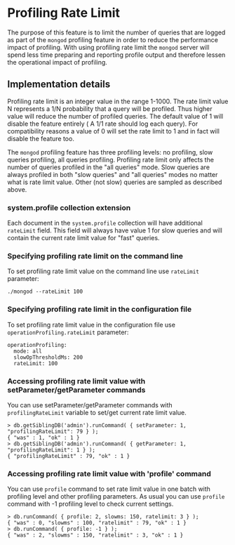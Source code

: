 # Profiling Rate Limit

The purpose of this feature is to limit the number of queries that are logged as part of the `mongod` profiling feature in order to reduce the performance impact of profiling. With using profiling rate limit the `mongod` server will spend less time preparing and reporting profile output and therefore lessen the operational impact of profiling.

## Implementation details

Profiling rate limit is an integer value in the range 1-1000. The rate limit value N represents a 1/N probability that a query will be profiled. Thus higher value will reduce the number of profiled queries. The default value of 1 will disable the feature entirely ( A 1/1 rate should log each query). For compatibility reasons a value of 0 will set the rate limit to 1 and in fact will disable the feature too.

The `mongod` profiling feature has three profiling levels: no profiling, slow queries profiling, all queries profiling. Profiling rate limit only affects the number of queries profiled in the "all queries" mode. Slow queries are always profiled in both "slow queries" and "all queries" modes no matter what is rate limit value. Other (not slow) queries are sampled as described above.

### system.profile collection extension

Each document in the `system.profile` collection will have additional `rateLimit` field. This field will always have value 1 for slow queries and will contain the current rate limit value for "fast" queries.

### Specifying profiling rate limit on the command line

To set profiling rate limit value on the command line use `rateLimit` parameter:

    ./mongod --rateLimit 100

### Specifying profiling rate limit in the configuration file

To set profiling rate limit value in the configuration file use `operationProfiling.rateLimit` parameter:

```
operationProfiling:
  mode: all
  slowOpThresholdMs: 200
  rateLimit: 100
```

### Accessing profiling rate limit value with setParameter/getParameter commands

You can use setParameter/getParameter commands with `profilingRateLimit` variable to set/get current rate limit value.

```
> db.getSiblingDB('admin').runCommand( { setParameter: 1, "profilingRateLimit": 79 } );
{ "was" : 1, "ok" : 1 }
> db.getSiblingDB('admin').runCommand( { getParameter: 1, "profilingRateLimit": 1 } );
{ "profilingRateLimit" : 79, "ok" : 1 }
```

### Accessing profiling rate limit value with 'profile' command

You can use `profile` command to set rate limit value in one batch with profiling level and other profiling parameters. As usual you can use `profile` command with -1 profiling level to check current settings.

```
> db.runCommand( { profile: 2, slowms: 150, ratelimit: 3 } );
{ "was" : 0, "slowms" : 100, "ratelimit" : 79, "ok" : 1 }
> db.runCommand( { profile: -1 } );
{ "was" : 2, "slowms" : 150, "ratelimit" : 3, "ok" : 1 }
```

